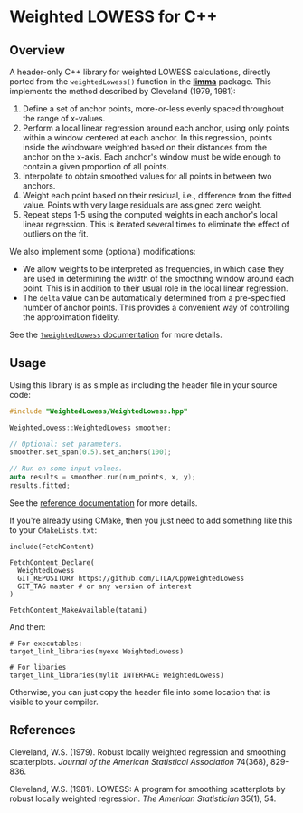 # Weighted LOWESS for C++

## Overview

A header-only C++ library for weighted LOWESS calculations, directly ported from the `weightedLowess()` function in the [**limma**](https://bioconductor.org/packages/limma/) package.
This implements the method described by Cleveland (1979, 1981):

1. Define a set of anchor points, more-or-less evenly spaced throughout the range of x-values.
2. Perform a local linear regression around each anchor, using only points within a window centered at each anchor.
In this regression, points inside the windoware weighted based on their distances from the anchor on the x-axis.
Each anchor's window must be wide enough to contain a given proportion of all points.
4. Interpolate to obtain smoothed values for all points in between two anchors.
5. Weight each point based on their residual, i.e., difference from the fitted value.
Points with very large residuals are assigned zero weight.
6. Repeat steps 1-5 using the computed weights in each anchor's local linear regression.
This is iterated several times to eliminate the effect of outliers on the fit.

We also implement some (optional) modifications:

- We allow weights to be interpreted as frequencies, in which case they are used in determining the width of the smoothing window around each point.
This is in addition to their usual role in the local linear regression.
- The `delta` value can be automatically determined from a pre-specified number of anchor points.
This provides a convenient way of controlling the approximation fidelity.

See the [`?weightedLowess` documentation](https://rdrr.io/bioc/limma/man/weightedLowess.html) for more details.

## Usage

Using this library is as simple as including the header file in your source code:

```cpp
#include "WeightedLowess/WeightedLowess.hpp"

WeightedLowess::WeightedLowess smoother;

// Optional: set parameters.
smoother.set_span(0.5).set_anchors(100);

// Run on some input values.
auto results = smoother.run(num_points, x, y);
results.fitted;
```

See the [reference documentation](https://ltla.github.io/CppWeightedLowess) for more details.

If you're already using CMake, then you just need to add something like this to your `CMakeLists.txt`:

```
include(FetchContent)

FetchContent_Declare(
  WeightedLowess 
  GIT_REPOSITORY https://github.com/LTLA/CppWeightedLowess
  GIT_TAG master # or any version of interest
)

FetchContent_MakeAvailable(tatami)
```

And then:

```
# For executables:
target_link_libraries(myexe WeightedLowess)

# For libaries
target_link_libraries(mylib INTERFACE WeightedLowess)
```

Otherwise, you can just copy the header file into some location that is visible to your compiler.

## References 

Cleveland, W.S. (1979).
Robust locally weighted regression and smoothing scatterplots. 
_Journal of the American Statistical Association_ 74(368), 829-836.

Cleveland, W.S. (1981). 
LOWESS: A program for smoothing scatterplots by robust locally weighted regression. 
_The American Statistician_ 35(1), 54.

